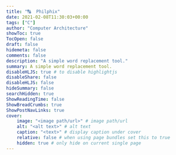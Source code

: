 ```yaml
---
title: "🔠  Philphix"
date: 2021-02-08T11:30:03+00:00
tags: ["C"]
author: "Computer Architecture"
showToc: true
TocOpen: false
draft: false
hidemeta: false
comments: false
description: "A simple word replacement tool."
summary: A simple word replacement tool.
disableHLJS: true # to disable highlightjs
disableShare: false
disableHLJS: false
hideSummary: false
searchHidden: true
ShowReadingTime: false
ShowBreadCrumbs: true
ShowPostNavLinks: true
cover:
    image: "<image path/url>" # image path/url
    alt: "<alt text>" # alt text
    caption: "<text>" # display caption under cover
    relative: false # when using page bundles set this to true
    hidden: true # only hide on current single page
---
```

